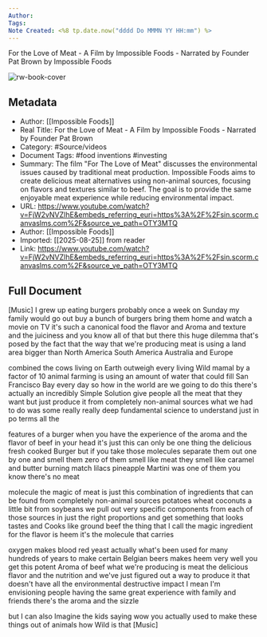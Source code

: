 ```yaml
---
Author: 
Tags:
Note Created: <%8 tp.date.now("dddd Do MMMN YY HH:mm") %>
---
```

For the Love of Meat - A Film by Impossible Foods - Narrated by Founder Pat Brown by Impossible Foods

![rw-book-cover](https://i.ytimg.com/vi/FjW2vNVZIhE/maxresdefault.jpg)

## Metadata
- Author: [[Impossible Foods]]
- Real Title: For the Love of Meat - A Film by Impossible Foods - Narrated by Founder Pat Brown
- Category: #Source/videos
- Document Tags:  #food inventions  #investing 
- Summary: The film "For The Love of Meat" discusses the environmental issues caused by traditional meat production. Impossible Foods aims to create delicious meat alternatives using non-animal sources, focusing on flavors and textures similar to beef. The goal is to provide the same enjoyable meat experience while reducing environmental impact.
- URL: https://www.youtube.com/watch?v=FjW2vNVZIhE&embeds_referring_euri=https%3A%2F%2Fsin.scorm.canvaslms.com%2F&source_ve_path=OTY3MTQ
- Author: [[Impossible Foods]]
- Imported: [[2025-08-25]] from reader
- Link: https://www.youtube.com/watch?v=FjW2vNVZIhE&embeds_referring_euri=https%3A%2F%2Fsin.scorm.canvaslms.com%2F&source_ve_path=OTY3MTQ

## Full Document
[Music] I grew up eating burgers probably once a week on Sunday my family would go out buy a bunch of burgers bring them home and watch a movie on TV it's such a canonical food the flavor and Aroma and texture and the juiciness and you know all of that but there this huge dilemma that's posed by the fact that the way that we're producing meat is using a land area bigger than North America South America Australia and Europe 

combined the cows living on Earth outweigh every living Wild mamal by a factor of 10 animal farming is using an amount of water that could fill San Francisco Bay every day so how in the world are we going to do this there's actually an incredibly Simple Solution give people all the meat that they want but just produce it from completely non-animal sources what we had to do was some really really deep fundamental science to understand just in po terms all the 

features of a burger when you have the experience of the aroma and the flavor of beef in your head it's just this can only be one thing the delicious fresh cooked Burger but if you take those molecules separate them out one by one and smell them zero of them smell like meat they smell like caramel and butter burning match lilacs pineapple Martini was one of them you know there's no meat 

molecule the magic of meat is just this combination of ingredients that can be found from completely non-animal sources potatoes wheat coconuts a little bit from soybeans we pull out very specific components from each of those sources in just the right proportions and get something that looks tastes and Cooks like ground beef the thing that I call the magic ingredient for the flavor is heem it's the molecule that carries 

oxygen makes blood red yeast actually what's been used for many hundreds of years to make certain Belgian beers makes heem very well you get this potent Aroma of beef what we're producing is meat the delicious flavor and the nutrition and we've just figured out a way to produce it that doesn't have all the environmental destructive impact I mean I'm envisioning people having the same great experience with family and friends there's the aroma and the sizzle 

but I can also Imagine the kids saying wow you actually used to make these things out of animals how Wild is that [Music]
